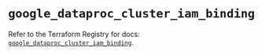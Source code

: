# `google_dataproc_cluster_iam_binding`

Refer to the Terraform Registry for docs: [`google_dataproc_cluster_iam_binding`](https://registry.terraform.io/providers/hashicorp/google-beta/5.39.0/docs/resources/google_dataproc_cluster_iam_binding).
